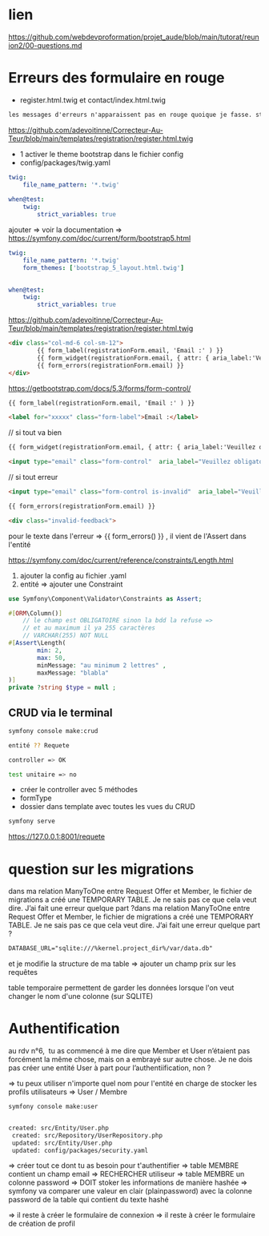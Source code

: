 # lien

<https://github.com/webdevproformation/projet_aude/blob/main/tutorat/reunion2/00-questions.md>


# Erreurs des formulaire en rouge

- register.html.twig et contact/index.html.twig

```txt
les messages d'erreurs n'apparaissent pas en rouge quoique je fasse. style: 'red' ou classe error-message avec la couleur fixée dans la feuille form.css =>l'attribut n'apparait pas sur la balise li créée.  code extrait du code du thème bootstrap_5_layout.html.twig'. 
```

<https://github.com/adevoitinne/Correcteur-Au-Teur/blob/main/templates/registration/register.html.twig>

- 1 activer le theme bootstrap dans le fichier config 
- config/packages/twig.yaml

```yaml
twig:
    file_name_pattern: '*.twig'
    
when@test:
    twig:
        strict_variables: true
```

ajouter => 
voir la documentation => <https://symfony.com/doc/current/form/bootstrap5.html>


```yaml
twig:
    file_name_pattern: '*.twig'
    form_themes: ['bootstrap_5_layout.html.twig']
    

when@test:
    twig:
        strict_variables: true
```

<https://github.com/adevoitinne/Correcteur-Au-Teur/blob/main/templates/registration/register.html.twig>


```html
<div class="col-md-6 col-sm-12">
        {{ form_label(registrationForm.email, 'Email :' ) }}
        {{ form_widget(registrationForm.email, { attr: { aria_label:'Veuillez obligatoirement saisir votre email'} }) }}
        {{ form_errors(registrationForm.email) }}
</div>
```

<https://getbootstrap.com/docs/5.3/forms/form-control/>

```html
{{ form_label(registrationForm.email, 'Email :' ) }}

<label for="xxxxx" class="form-label">Email :</label>
```

// si tout va bien 

```html
{{ form_widget(registrationForm.email, { attr: { aria_label:'Veuillez obligatoirement saisir votre email'} }) }}

<input type="email" class="form-control"  aria_label="Veuillez obligatoirement saisir votre email" id="xxxxx">
```

// si tout erreur 

```html
<input type="email" class="form-control is-invalid"  aria_label="Veuillez obligatoirement saisir votre email" id="xxxxx">

{{ form_errors(registrationForm.email) }}

<div class="invalid-feedback"> 
```   

pour le texte dans l'erreur => {{ form_errors() }} , il vient de l'Assert dans l'entité

<https://symfony.com/doc/current/reference/constraints/Length.html>

1. ajouter la config au fichier .yaml
2. entité => ajouter une Constraint 

```php
use Symfony\Component\Validator\Constraints as Assert;

#[ORM\Column()]
    // le champ est OBLIGATOIRE sinon la bdd la refuse =>
    // et au maximum il ya 255 caractères 
    // VARCHAR(255) NOT NULL 
#[Assert\Length(
        min: 2, 
        max: 50, 
        minMessage: "au minimum 2 lettres" , 
        maxMessage: "blabla"
)]
private ?string $type = null ;
```

## CRUD via le terminal 

```sh
symfony console make:crud

entité ?? Requete

controller => OK

test unitaire => no
```

- créer le controller avec 5 méthodes
- formType 
- dossier dans template avec toutes les vues du CRUD 

```sh
symfony serve
```

<https://127.0.0.1:8001/requete>



# question sur les migrations


dans ma relation ManyToOne entre Request Offer et Member, le fichier de migrations a créé une TEMPORARY TABLE. Je ne sais pas ce que cela veut dire. J’ai fait une erreur quelque part ?dans ma relation ManyToOne entre Request Offer et Member, le fichier de migrations a créé une TEMPORARY TABLE. Je ne sais pas ce que cela veut dire. J’ai fait une erreur quelque part ?

```txt
DATABASE_URL="sqlite:///%kernel.project_dir%/var/data.db"
```

et je modifie la structure de ma table => ajouter un champ prix sur les requêtes

table temporaire permettent de garder les données lorsque l'on veut changer le nom d'une colonne (sur SQLITE)

# Authentification

au rdv n°6,  tu as commencé à me dire que Member et User n’étaient pas forcément la même chose, mais on a embrayé sur autre chose. Je ne dois pas créer une entité User à part pour l’authentiification, non ? 

=> tu peux utiliser n'importe quel nom pour l'entité en charge de stocker les profils utilisateurs => User / Membre 

```sh
symfony console make:user


created: src/Entity/User.php
 created: src/Repository/UserRepository.php
 updated: src/Entity/User.php
 updated: config/packages/security.yaml
```


=> créer tout ce dont tu as besoin pour t'authentifier 
=> table MEMBRE contient un champ email => RECHERCHER utiliseur
=> table MEMBRE un colonne password => DOIT stoker les informations de manière hashée 
=> symfony va comparer une valeur en clair (plainpassword) avec la colonne password de la table qui contient du texte hashé 


=> il reste à créer le formulaire de connexion
=> il reste à créer le formulaire de création de profil 


